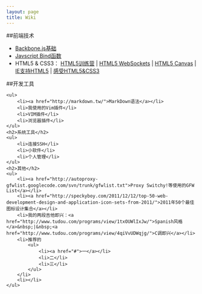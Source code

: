 ```yaml
---
layout: page
title: Wiki
---
```

<div class="wiki">

##前端技术

- [Backbone.js基础](http://github.com/addyosmani/backbone-fundamentals "Backbone.js基础介绍") 
- [Javscript Bind函数](http://www.cnblogs.com/rubylouvre/archive/2010/01/05/1639541.html "Javscript Bind函数")
- HTML5 & CSS3： [HTML5训练营](http://blog.bingo929.com/google-enjoy-html5-drag-drop-filereaderenren.html "给力的 Google HTML5 训练营(HTML5 Drag&Drop 拖拽、FileReader实例教程)") | [HTML5 WebSockets](http://blog.bingo929.com/html5-websockets.html "HTML5 WebSockets 基础使用教程") | [HTML5 Canvas](http://blog.bingo929.com/html-5-canvas-the-basics-html5.html "关于HTML 5 canvas 的基础教程") | [IE支持HTML5](http://blog.bingo929.com/html5-ie-enabling-script.html "让所有IE支持HTML5的解决方案》") | [感受HTML5&CSS3](http://blog.bingo929.com/power-of-html5-css3-div-css.html "一起感受HTML5和CSS3的能量")

##开发工具

    <ul>
        <li><a href="http://markdown.tw/">MarkDown语法</a></li>
    	<li>我使用的Vim插件</li>
    	<li>VIM插件</li>
    	<li>浏览器插件</li>
    </ul>
    <h2>系统工具</h2>
    <ul>
    	<li>连接SSH</li>
    	<li>小软件</li>
    	<li>个人管理</li>
    </ul>
    <h2>其他</h2>
    <ul>
    	<li><a href="http://autoproxy-gfwlist.googlecode.com/svn/trunk/gfwlist.txt">Proxy Switchy!等使用的GFW List</a></li>
        <li><a href="http://speckyboy.com/2011/12/12/top-50-web-development-design-and-application-icon-sets-from-2011/">2011年50个最佳图标设计集合</a></li>
        <li>我的两段吉他即兴：<a href="http://www.tudou.com/programs/view/1txOUWlIxJw/">Spanish风格</a>&nbsp;|&nbsp;<a href="http://www.tudou.com/programs/view/4qiVvUDWqjg/">C调即兴</a></li>
    	<li>推荐的
            <ul>
                <li><a href="#">一</a></li>
                <li>二</li>
                <li>三</li>
            </ul>
        </li>
    	<li></li>
    </ul>
</div>
